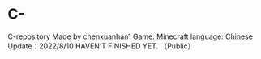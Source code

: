 # C-
C-repository
Made by chenxuanhan1
Game: Minecraft
language: Chinese
Update：2022/8/10
HAVEN’T FINISHED YET.
（Public）
